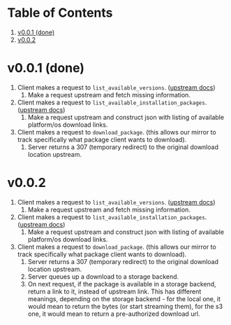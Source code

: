 
# Table of Contents

1.  [v0.0.1 (done)](#org3322b45)
2.  [v0.0.2](#org3a60c0b)



<a id="org3322b45"></a>

# v0.0.1 (done)

1.  Client makes a request to `list_available_versions`. ([upstream docs](https://developer.hashicorp.com/terraform/internals/provider-network-mirror-protocol#list-available-versions))
    1.  Make a request upstream and fetch missing information.
2.  Client makes a request to `list_available_installation_packages`. ([upstream docs](https://developer.hashicorp.com/terraform/internals/provider-network-mirror-protocol#list-available-installation-packages))
    1.  Make a request upstream and construct json with listing of available platform/os download links.
3.  Client makes a request to `download_package`. (this allows our mirror to track specifically what package client wants to download).
    1.  Server returns a 307 (temporary redirect) to the original download location upstream.


<a id="org3a60c0b"></a>

# v0.0.2

1.  Client makes a request to `list_available_versions`. ([upstream docs](https://developer.hashicorp.com/terraform/internals/provider-network-mirror-protocol#list-available-versions))
    1.  Make a request upstream and fetch missing information.
2.  Client makes a request to `list_available_installation_packages`. ([upstream docs](https://developer.hashicorp.com/terraform/internals/provider-network-mirror-protocol#list-available-installation-packages))
    1.  Make a request upstream and construct json with listing of available platform/os download links.
3.  Client makes a request to `download_package`. (this allows our mirror to track specifically what package client wants to download).
    1.  Server returns a 307 (temporary redirect) to the original download location upstream.
    2.  Server queues up a download to a storage backend.
    3.  On next request, if the package is available in a storage backend, return a link to it, instead of upstream link.
        This has different meanings, depending on the storage backend - for the local one, it would mean to return the bytes (or start streaming them), for the s3 one, it would mean to return a pre-authorized download url.

